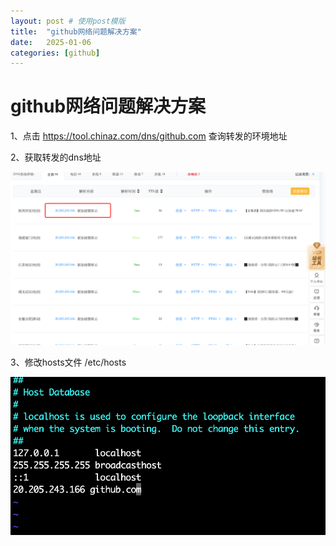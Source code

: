 ```yaml
---
layout: post # 使用post模版
title:  "github网络问题解决方案"
date:   2025-01-06
categories: [github]
---
```


# github网络问题解决方案



1、点击 https://tool.chinaz.com/dns/github.com 查询转发的环境地址

2、获取转发的dns地址

![image-20241129214010683](../image/image-20241129214010683.png)

3、修改hosts文件  /etc/hosts

![image-20241129214123997](../image/image-20241129214123997.png)
